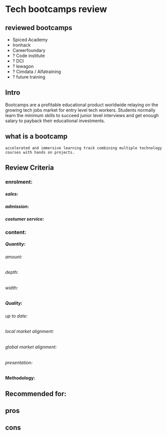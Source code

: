 # Tech bootcamps review

## reviewed bootcamps

- Spiced Academy
- Ironhack
- Careerfoundary
- ? Code institute
- ? DCI
- ? lewagon
- ? Cimdata / Alfatraining
- ? future training

## Intro

Bootcamps are a profitable educational product worldwide relaying on the growing tech jobs market for entry level tech workers. Students normally learn the minimum skills to succeed junior level interviews and get enough salary to payback their educational investments.

## what is a bootcamp

    accelerated and immersive learning track combining multiple technology courses with hands on projects.

## Review Criteria

### enrolment:

##### sales:

##### admission:

##### costumer service:

### content:

##### Quantity:

###### amount:

###### depth:

###### width:

##### Quality:

###### up to date:

###### local market alignment:

###### global market alignment:

###### presentation:

#### Methodology:

## Recommended for:

## pros

## cons
